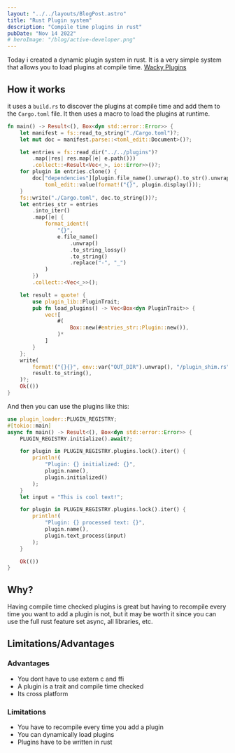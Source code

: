 ```yaml
---
layout: "../../layouts/BlogPost.astro"
title: "Rust Plugin system"
description: "Compile time plugins in rust"
pubDate: "Nov 14 2022"
# heroImage: "/blog/active-developer.png"
---
```


Today i created a dynamic plugin system in rust. It is a very simple system that allows you to load plugins at compile time. [Wacky Plugins](https://github.com/Tricked-dev/wacky-plugins)

## How it works

it uses a `build.rs` to discover the plugins at compile time and add them to the `Cargo.toml` file. It then uses a macro to load the plugins at runtime.

```rs
fn main() -> Result<(), Box<dyn std::error::Error>> {
    let manifest = fs::read_to_string("./Cargo.toml")?;
    let mut doc = manifest.parse::<toml_edit::Document>()?;

    let entries = fs::read_dir("../../plugins")?
        .map(|res| res.map(|e| e.path()))
        .collect::<Result<Vec<_>, io::Error>>()?;
    for plugin in entries.clone() {
        doc["dependencies"][plugin.file_name().unwrap().to_str().unwrap()]["path"] =
            toml_edit::value(format!("{}", plugin.display()));
    }
    fs::write("./Cargo.toml", doc.to_string())?;
    let entries_str = entries
        .into_iter()
        .map(|e| {
            format_ident!(
                "{}",
                e.file_name()
                    .unwrap()
                    .to_string_lossy()
                    .to_string()
                    .replace("-", "_")
            )
        })
        .collect::<Vec<_>>();

    let result = quote! {
        use plugin_lib::PluginTrait;
        pub fn load_plugins() -> Vec<Box<dyn PluginTrait>> {
            vec![
                #(
                    Box::new(#entries_str::Plugin::new()),
                )*
            ]
        }
    };
    write(
        format!("{}{}", env::var("OUT_DIR").unwrap(), "/plugin_shim.rs"),
        result.to_string(),
    )?;
    Ok(())
}
```

And then you can use the plugins like this:

```rs
use plugin_loader::PLUGIN_REGISTRY;
#[tokio::main]
async fn main() -> Result<(), Box<dyn std::error::Error>> {
    PLUGIN_REGISTRY.initialize().await?;

    for plugin in PLUGIN_REGISTRY.plugins.lock().iter() {
        println!(
            "Plugin: {} initialized: {}",
            plugin.name(),
            plugin.initialized()
        );
    }
    let input = "This is cool text!";

    for plugin in PLUGIN_REGISTRY.plugins.lock().iter() {
        println!(
            "Plugin: {} processed text: {}",
            plugin.name(),
            plugin.text_process(input)
        );
    }

    Ok(())
}
```

## Why?

Having compile time checked plugins is great but having to recompile every time you want to add a plugin is not, but it may be worth it since you can use the full rust feature set async, all libraries, etc.

## Limitations/Advantages

### Advantages

- You dont have to use extern c and ffi
- A plugin is a trait and compile time checked
- Its cross platform

### Limitations

- You have to recompile every time you add a plugin
- You can dynamically load plugins
- Plugins have to be written in rust
